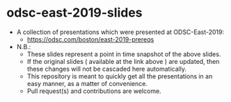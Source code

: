 # odsc-east-2019-slides
* A collection of presentations which were presented at ODSC-East-2019: 
    * https://odsc.com/boston/east-2019-prereqs
* N.B.:
    * These slides represent a point in time snapshot of the above slides.
    * If the original slides ( available at the link above ) are updated, then these changes will not be cascaded here automatically.
    * This repository is meant to quickly get all the presentations in an easy manner, as a matter of convenience.
    * Pull request(s) and contributions are welcome.

